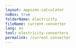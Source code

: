 ```yaml
---
layout: appscms-calculator
noBox: true
folderName: electricity
fileName: current-converter
lang: en
tool: electricity-converters
permalink: /current-converter
---
```


